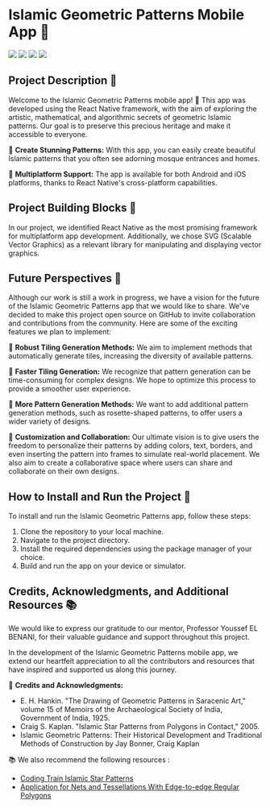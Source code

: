 # **Islamic Geometric Patterns Mobile App 📱**

![](screen_1.png)
![](screen_2.png)
![](screen_3.png)
![](screen_4.png)

## **Project Description 📜**

Welcome to the Islamic Geometric Patterns mobile app! 🎉 This app was developed using the React Native framework, with the aim of exploring the artistic, mathematical, and algorithmic secrets of geometric Islamic patterns. Our goal is to preserve this precious heritage and make it accessible to everyone.

🔹 **Create Stunning Patterns:** With this app, you can easily create beautiful Islamic patterns that you often see adorning mosque entrances and homes.

🔹 **Multiplatform Support:** The app is available for both Android and iOS platforms, thanks to React Native's cross-platform capabilities.

## **Project Building Blocks 🧱**

In our project, we identified React Native as the most promising framework for multiplatform app development. Additionally, we chose SVG (Scalable Vector Graphics) as a relevant library for manipulating and displaying vector graphics.

## **Future Perspectives 🚀**

Although our work is still a work in progress, we have a vision for the future of the Islamic Geometric Patterns app that we would like to share. We've decided to make this project open source on GitHub to invite collaboration and contributions from the community. Here are some of the exciting features we plan to implement:

🔹 **Robust Tiling Generation Methods:** We aim to implement methods that automatically generate tiles, increasing the diversity of available patterns.

🔹 **Faster Tiling Generation:** We recognize that pattern generation can be time-consuming for complex designs. We hope to optimize this process to provide a smoother user experience.

🔹 **More Pattern Generation Methods:** We want to add additional pattern generation methods, such as rosette-shaped patterns, to offer users a wider variety of designs.

🔹 **Customization and Collaboration:** Our ultimate vision is to give users the freedom to personalize their patterns by adding colors, text, borders, and even inserting the pattern into frames to simulate real-world placement. We also aim to create a collaborative space where users can share and collaborate on their own designs.

## **How to Install and Run the Project 🚀**

To install and run the Islamic Geometric Patterns app, follow these steps:

1. Clone the repository to your local machine.
2. Navigate to the project directory.
3. Install the required dependencies using the package manager of your choice.
4. Build and run the app on your device or simulator.

## **Credits, Acknowledgments, and Additional Resources 📚**

We would like to express our gratitude to our mentor, Professor Youssef EL BENANI, for their valuable guidance and support throughout this project.

In the development of the Islamic Geometric Patterns mobile app, we extend our heartfelt appreciation to all the contributors and resources that have inspired and supported us along this journey.

🔹 **Credits and Acknowledgments:**

- E. H. Hankin. "The Drawing of Geometric Patterns in Saracenic Art," volume 15 of Memoirs of the Archaeological Society of India, Government of India, 1925.
- Craig S. Kaplan. "Islamic Star Patterns from Polygons in Contact," 2005.
- Islamic Geometric Patterns: Their Historical Development and Traditional Methods of Construction by Jay Bonner, Craig Kaplan

📚 We also recommend the following resources :

- [Coding Train Islamic Star Patterns](https://youtu.be/hCjTKCb2Cuw)
- [Application for Nets and Tessellations With Edge-to-edge Regular Polygons](https://github.com/HHogg/antwerp)
